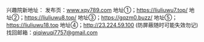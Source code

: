 
兴趣院新地址：
发布页：www.xqy789.com
地址①；https://liuliuwu7.top/
地址②；https://liuliuwu8.top/
地址③；https://gqzm0.buzz/
地址⑤；https://liuliuwu18.top
地址④；http://23.224.59.100 (防屏蔽随时可能失效勿记)
找回邮箱：qiqiwuqi7757@gmail.com

